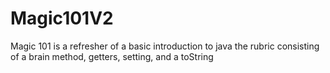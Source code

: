 # Magic101V2

Magic 101 is a refresher of a basic introduction to java the rubric consisting of a brain method, getters, setting, and a toString
